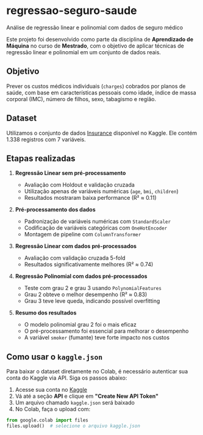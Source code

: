 # regressao-seguro-saude
Análise de regressão linear e polinomial com dados de seguro médico

Este projeto foi desenvolvido como parte da disciplina de **Aprendizado de Máquina** no curso de **Mestrado**, com o objetivo de aplicar técnicas de regressão linear e polinomial em um conjunto de dados reais.

## Objetivo

Prever os custos médicos individuais (`charges`) cobrados por planos de saúde, com base em características pessoais como idade, índice de massa corporal (IMC), número de filhos, sexo, tabagismo e região.

## Dataset

Utilizamos o conjunto de dados [Insurance](https://www.kaggle.com/datasets/mirichoi0218/insurance) disponível no Kaggle. Ele contém 1.338 registros com 7 variáveis.

## Etapas realizadas

1. **Regressão Linear sem pré-processamento**  
   - Avaliação com Holdout e validação cruzada  
   - Utilização apenas de variáveis numéricas (`age`, `bmi`, `children`)  
   - Resultados mostraram baixa performance (R² ≈ 0.11)

2. **Pré-processamento dos dados**  
   - Padronização de variáveis numéricas com `StandardScaler`  
   - Codificação de variáveis categóricas com `OneHotEncoder`  
   - Montagem de pipeline com `ColumnTransformer`

3. **Regressão Linear com dados pré-processados**  
   - Avaliação com validação cruzada 5-fold  
   - Resultados significativamente melhores (R² ≈ 0.74)

4. **Regressão Polinomial com dados pré-processados**  
   - Teste com grau 2 e grau 3 usando `PolynomialFeatures`  
   - Grau 2 obteve o melhor desempenho (R² ≈ 0.83)  
   - Grau 3 teve leve queda, indicando possível overfitting

5. **Resumo dos resultados**  
   - O modelo polinomial grau 2 foi o mais eficaz  
   - O pré-processamento foi essencial para melhorar o desempenho  
   - A variável `smoker` (fumante) teve forte impacto nos custos

## Como usar o `kaggle.json`

Para baixar o dataset diretamente no Colab, é necessário autenticar sua conta do Kaggle via API. Siga os passos abaixo:

1. Acesse sua conta no [Kaggle](https://www.kaggle.com/account)
2. Vá até a seção **API** e clique em **"Create New API Token"**
3. Um arquivo chamado `kaggle.json` será baixado
4. No Colab, faça o upload com:

```python
from google.colab import files
files.upload()  # selecione o arquivo kaggle.json

